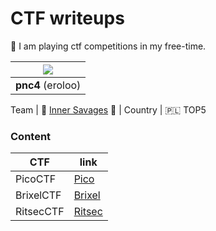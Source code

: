 # CTF writeups

:triangular_flag_on_post: I am playing ctf competitions in my free-time. 

| ![](https://github.com/eroloo.png?size=150)     |
|:-----------------------------------------------:|
| **pnc4** (eroloo)                              |

Team    | :muscle: [Inner Savages](https://ctftime.org/team/87451) :muscle: |
Country | :poland: TOP5

### Content

| CTF           | link                                                         |
|---------------|--------------------------------------------------------------|
| PicoCTF       | [Pico](https://github.com/eroloo/ctf/tree/main/picoCTF)      |
| BrixelCTF     | [Brixel](https://github.com/eroloo/ctf/tree/main/BrixelCTF)  |
| RitsecCTF     | [Ritsec](https://github.com/eroloo/ctf/tree/main/RITSEC_CTF) |

